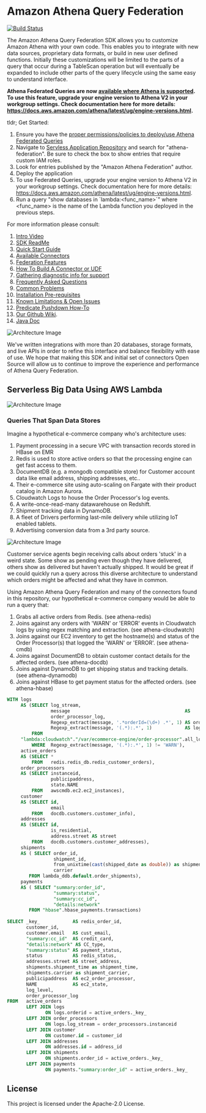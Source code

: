 # Amazon Athena Query Federation

[![Build Status](https://github.com/awslabs/aws-athena-query-federation/workflows/Java%20CI%20Push/badge.svg)](https://github.com/awslabs/aws-athena-query-federation/actions)

The Amazon Athena Query Federation SDK allows you to customize Amazon Athena with your own code. This enables you to integrate with new data sources, proprietary data formats, or build in new user defined functions. Initially these customizations will be limited to the parts of a query that occur during a TableScan operation but will eventually be expanded to include other parts of the query lifecycle using the same easy to understand interface.


**Athena Federated Queries are now [available where Athena is supported](https://docs.aws.amazon.com/athena/latest/ug/engine-versions-reference.html#engine-versions-reference-0002). To use this feature, upgrade your engine version to Athena V2 in your workgroup settings. Check documentation here for more details: https://docs.aws.amazon.com/athena/latest/ug/engine-versions.html.**

tldr; Get Started:
1. Ensure you have the [proper permissions/policies to deploy/use Athena Federated Queries](https://docs.aws.amazon.com/athena/latest/ug/federated-query-iam-access.html)
1. Navigate to [Servless Application Repository](https://console.aws.amazon.com/serverlessrepo/home#/available-applications) and search for "athena-federation". Be sure to check the box to show entries that require custom IAM roles. 
1. Look for entries published by the "Amazon Athena Federation" author.
1. Deploy the application
1. To use Federated Queries, upgrade your engine version to Athena V2 in your workgroup settings. Check documentation here for more details: https://docs.aws.amazon.com/athena/latest/ug/engine-versions.html. 
1. Run a query "show databases in \`lambda:<func_name>\`" where <func_name> is the name of the Lambda function you deployed in the previous steps.

For more information please consult:

 1. [Intro Video](https://www.youtube.com/watch?v=tZia_5qxPkY&feature=youtu.be)
 1. [SDK ReadMe](https://github.com/awslabs/aws-athena-query-federation/blob/master/athena-federation-sdk/README.md)
 1. [Quick Start Guide](https://github.com/awslabs/aws-athena-query-federation/tree/master/athena-example)
 1. [Available Connectors](https://github.com/awslabs/aws-athena-query-federation/wiki/Available-Connectors)
 1. [Federation Features](https://github.com/awslabs/aws-athena-query-federation/wiki/Features)
 1. [How To Build A Connector or UDF](https://github.com/awslabs/aws-athena-query-federation/wiki/How_To_Build_A_Connector_or_UDF)
 1. [Gathering diagnostic info for support](https://github.com/awslabs/aws-athena-query-federation/wiki/Gather_Diagnostic_Info)
 1. [Frequently Asked Questions](https://github.com/awslabs/aws-athena-query-federation/wiki/FAQ)
 1. [Common Problems](https://github.com/awslabs/aws-athena-query-federation/wiki/Common_Problems)
 1. [Installation Pre-requisites](https://github.com/awslabs/aws-athena-query-federation/wiki/Installation_Prerequisites)
 1. [Known Limitations & Open Issues](https://github.com/awslabs/aws-athena-query-federation/wiki/Limitations_And_Issues)
 1. [Predicate Pushdown How-To](https://github.com/awslabs/aws-athena-query-federation/wiki/Predicate-Pushdown-How-To)
 1. [Our Github Wiki](https://github.com/awslabs/aws-athena-query-federation/wiki).
 1. [Java Doc](https://awslabs.github.io/aws-athena-query-federation/)

![Architecture Image](https://github.com/awslabs/aws-athena-query-federation/blob/master/docs/img/athena_federation_summary.png?raw=true)

We've written integrations with more than 20 databases, storage formats, and live APIs in order to refine this interface and balance flexibility with ease of use. We hope that making this SDK and initial set of connectors Open Source will allow us to continue to improve the experience and performance of Athena Query Federation.

## Serverless Big Data Using AWS Lambda

![Architecture Image](https://github.com/awslabs/aws-athena-query-federation/blob/master/docs/img/athena_federation_flow.png?raw=true)

### Queries That Span Data Stores

Imagine a hypothetical e-commerce company who's architecture uses:

1. Payment processing in a secure VPC with transaction records stored in HBase on EMR
2. Redis is used to store active orders so that the processing engine can get fast access to them.
3. DocumentDB (e.g. a mongodb compatible store) for Customer account data like email address, shipping addresses, etc..
4. Their e-commerce site using auto-scaling on Fargate with their product catalog in Amazon Aurora.
5. Cloudwatch Logs to house the Order Processor's log events.
6. A write-once-read-many datawarehouse on Redshift.
7. Shipment tracking data in DynamoDB.
8. A fleet of Drivers performing last-mile delivery while utilizing IoT enabled tablets. 
9. Advertising conversion data from a 3rd party source.

![Architecture Image](https://github.com/awslabs/aws-athena-query-federation/blob/master/docs/img/athena_federation_demo.png?raw=true)

Customer service agents begin receiving calls about orders 'stuck' in a weird state. Some show as pending even though they have delivered, others show as delivered but haven't actually shipped. It would be great if we could quickly run a query across this diverse architecture to understand which orders might be affected and what they have in common.

Using Amazon Athena Query Federation and many of the connectors found in this repository, our hypothetical e-commerce company would be able to run a query that:

1. Grabs all active orders from Redis. (see athena-redis)
2. Joins against any orders with 'WARN' or 'ERROR' events in Cloudwatch logs by using regex matching and extraction. (see athena-cloudwatch)
3. Joins against our EC2 inventory to get the hostname(s) and status of the Order Processor(s) that logged the 'WARN' or 'ERROR'. (see athena-cmdb)
4. Joins against DocumentDB to obtain customer contact details for the affected orders. (see athena-docdb)
5. Joins against DynamoDB to get shipping status and tracking details. (see athena-dynamodb)
6. Joins against HBase to get payment status for the affected orders. (see athena-hbase)


```sql
WITH logs 
     AS (SELECT log_stream, 
                message                                          AS 
                order_processor_log, 
                Regexp_extract(message, '.*orderId=(\d+) .*', 1) AS orderId, 
                Regexp_extract(message, '(.*):.*', 1)            AS log_level 
         FROM 
     "lambda:cloudwatch"."/var/ecommerce-engine/order-processor".all_log_streams 
         WHERE  Regexp_extract(message, '(.*):.*', 1) != 'WARN'), 
     active_orders 
     AS (SELECT * 
         FROM   redis.redis_db.redis_customer_orders), 
     order_processors 
     AS (SELECT instanceid, 
                publicipaddress, 
                state.NAME 
         FROM   awscmdb.ec2.ec2_instances), 
     customer 
     AS (SELECT id, 
                email 
         FROM   docdb.customers.customer_info), 
     addresses 
     AS (SELECT id, 
                is_residential, 
                address.street AS street 
         FROM   docdb.customers.customer_addresses),
     shipments 
     AS ( SELECT order_id, 
                 shipment_id, 
                 from_unixtime(cast(shipped_date as double)) as shipment_time,
                 carrier
        FROM lambda_ddb.default.order_shipments),
     payments
     AS ( SELECT "summary:order_id", 
                 "summary:status", 
                 "summary:cc_id", 
                 "details:network" 
        FROM "hbase".hbase_payments.transactions)
         
SELECT _key_            AS redis_order_id, 
       customer_id, 
       customer.email   AS cust_email, 
       "summary:cc_id"  AS credit_card,
       "details:network" AS CC_type,
       "summary:status" AS payment_status,
       status           AS redis_status, 
       addresses.street AS street_address, 
       shipments.shipment_time as shipment_time,
       shipments.carrier as shipment_carrier,
       publicipaddress  AS ec2_order_processor, 
       NAME             AS ec2_state, 
       log_level, 
       order_processor_log 
FROM   active_orders 
       LEFT JOIN logs 
              ON logs.orderid = active_orders._key_ 
       LEFT JOIN order_processors 
              ON logs.log_stream = order_processors.instanceid 
       LEFT JOIN customer 
              ON customer.id = customer_id 
       LEFT JOIN addresses 
              ON addresses.id = address_id 
       LEFT JOIN shipments
              ON shipments.order_id = active_orders._key_
       LEFT JOIN payments
              ON payments."summary:order_id" = active_orders._key_
```

## License

This project is licensed under the Apache-2.0 License.
